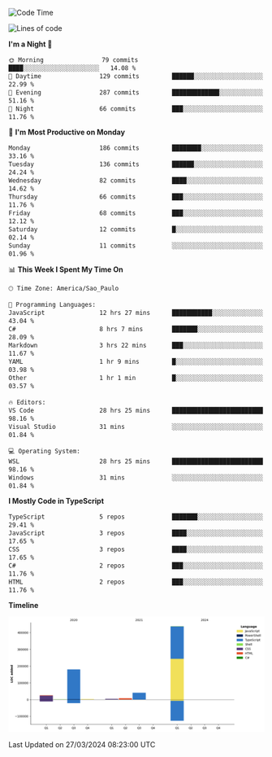 <!--START_SECTION:waka-->
![Code Time](http://img.shields.io/badge/Code%20Time-2%2C394%20hrs%2056%20mins-blue)

![Lines of code](https://img.shields.io/badge/From%20Hello%20World%20I%27ve%20Written-696.4%20thousand%20lines%20of%20code-blue)

**I'm a Night 🦉** 

```text
🌞 Morning                79 commits          ████░░░░░░░░░░░░░░░░░░░░░   14.08 % 
🌆 Daytime                129 commits         ██████░░░░░░░░░░░░░░░░░░░   22.99 % 
🌃 Evening                287 commits         █████████████░░░░░░░░░░░░   51.16 % 
🌙 Night                  66 commits          ███░░░░░░░░░░░░░░░░░░░░░░   11.76 % 
```
📅 **I'm Most Productive on Monday** 

```text
Monday                   186 commits         ████████░░░░░░░░░░░░░░░░░   33.16 % 
Tuesday                  136 commits         ██████░░░░░░░░░░░░░░░░░░░   24.24 % 
Wednesday                82 commits          ████░░░░░░░░░░░░░░░░░░░░░   14.62 % 
Thursday                 66 commits          ███░░░░░░░░░░░░░░░░░░░░░░   11.76 % 
Friday                   68 commits          ███░░░░░░░░░░░░░░░░░░░░░░   12.12 % 
Saturday                 12 commits          █░░░░░░░░░░░░░░░░░░░░░░░░   02.14 % 
Sunday                   11 commits          ░░░░░░░░░░░░░░░░░░░░░░░░░   01.96 % 
```


📊 **This Week I Spent My Time On** 

```text
🕑︎ Time Zone: America/Sao_Paulo

💬 Programming Languages: 
JavaScript               12 hrs 27 mins      ███████████░░░░░░░░░░░░░░   43.04 % 
C#                       8 hrs 7 mins        ███████░░░░░░░░░░░░░░░░░░   28.09 % 
Markdown                 3 hrs 22 mins       ███░░░░░░░░░░░░░░░░░░░░░░   11.67 % 
YAML                     1 hr 9 mins         █░░░░░░░░░░░░░░░░░░░░░░░░   03.98 % 
Other                    1 hr 1 min          █░░░░░░░░░░░░░░░░░░░░░░░░   03.57 % 

🔥 Editors: 
VS Code                  28 hrs 25 mins      █████████████████████████   98.16 % 
Visual Studio            31 mins             ░░░░░░░░░░░░░░░░░░░░░░░░░   01.84 % 

💻 Operating System: 
WSL                      28 hrs 25 mins      █████████████████████████   98.16 % 
Windows                  31 mins             ░░░░░░░░░░░░░░░░░░░░░░░░░   01.84 % 
```

**I Mostly Code in TypeScript** 

```text
TypeScript               5 repos             ███████░░░░░░░░░░░░░░░░░░   29.41 % 
JavaScript               3 repos             ████░░░░░░░░░░░░░░░░░░░░░   17.65 % 
CSS                      3 repos             ████░░░░░░░░░░░░░░░░░░░░░   17.65 % 
C#                       2 repos             ███░░░░░░░░░░░░░░░░░░░░░░   11.76 % 
HTML                     2 repos             ███░░░░░░░░░░░░░░░░░░░░░░   11.76 % 
```



**Timeline**

![Lines of Code chart](https://raw.githubusercontent.com/jonhoffmam/jonhoffmam/master/assets/bar_graph.png)


 Last Updated on 27/03/2024 08:23:00 UTC
<!--END_SECTION:waka-->
